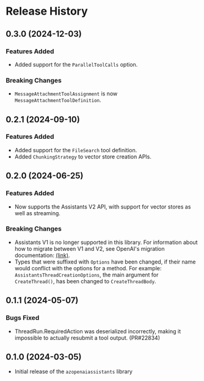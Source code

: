 # Release History

## 0.3.0 (2024-12-03)

### Features Added

- Added support for the `ParallelToolCalls` option.

### Breaking Changes

- `MessageAttachmentToolAssignment` is now `MessageAttachmentToolDefinition`.

## 0.2.1 (2024-09-10)

### Features Added

- Added support for the `FileSearch` tool definition.
- Added `ChunkingStrategy` to vector store creation APIs.

## 0.2.0 (2024-06-25)

### Features Added

- Now supports the Assistants V2 API, with support for vector stores as well as streaming.

### Breaking Changes

- Assistants V1 is no longer supported in this library. For information about how to migrate between V1 and V2, see OpenAI's migration documentation: [(link)](https://platform.openai.com/docs/assistants/migration).
- Types that were suffixed with `Options` have been changed, if their name would conflict with the options for a method. For example: `AssistantsThreadCreationOptions`, the main argument for `CreateThread()`, has been changed to `CreateThreadBody`.

## 0.1.1 (2024-05-07)

### Bugs Fixed

- ThreadRun.RequiredAction was deserialized incorrectly, making it impossible to actually resubmit a tool output. (PR#22834)
## 0.1.0 (2024-03-05)

* Initial release of the `azopenaiassistants` library

